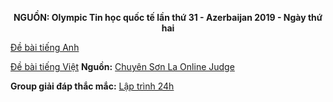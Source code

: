 **<center>NGUỒN: Olympic Tin học quốc tế lần thứ 31 - Azerbaijan 2019 - Ngày thứ hai</center>**


[Đề bài tiếng Anh](/statements/1534/walk_EN.pdf)

[Đề bài tiếng Việt](/statements/1534/walk_VNM.pdf)
**Nguồn:** [Chuyên Sơn La Online Judge](http://csloj.ddns.net/)

**Group giải đáp thắc mắc:** [Lập trình 24h](https://www.facebook.com/groups/1386904321519984)